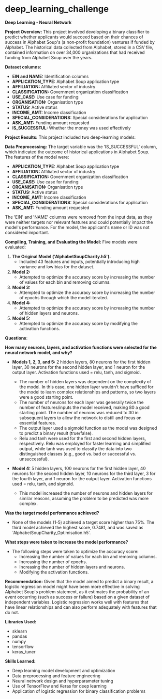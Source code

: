 # deep_learning_challenge

**Deep Learning - Neural Network**

**Project Overview:** This project involved developing a binary classifier to predict whether applicants would succeed based on their chances of success in Alphabet Soup's (a non-profit foundation) ventures if funded by Alphabet. The historical data collected from Alphabet, stored in a CSV file, contained information on over 34,000 organizations that had received funding from Alphabet Soup over the years.

**Dataset columns:**

-   **EIN and NAME:** Identification columns
-   **APPLICATION_TYPE:** Alphabet Soup application type
-   **AFFILIATION:** Affiliated sector of industry
-   **CLASSIFICATION:** Government organization classification
-   **USE_CASE:** Use case for funding
-   **ORGANISATION:** Organisation type
-   **STATUS:** Active status
-   **INCOME_AMT:** Income classification
-   **SPECIAL_CONSIDERATIONS:** Special considerations for application
-   **ASK_AMT:** Funding amount requested
-   **IS_SUCCESSFUL:** Whether the money was used effectively

**Project Results:** This project included two deep-learning models:

**Data Preprocessing:** The target variable was the 'IS_SUCCESSFUL' column, which indicated the outcome of historical applications in Alphabet Soup. The features of the model were:

-   **APPLICATION_TYPE:** Alphabet Soup application type
-   **AFFILIATION:** Affiliated sector of industry
-   **CLASSIFICATION:** Government organization classification
-   **USE_CASE:** Use case for funding
-   **ORGANISATION:** Organisation type
-   **STATUS:** Active status
-   **INCOME_AMT:** Income classification
-   **SPECIAL_CONSIDERATIONS:** Special considerations for application
-   **ASK_AMT:** Funding amount requested

The 'EIN' and 'NAME' columns were removed from the input data, as they were neither targets nor relevant features and could potentially impact the model's performance. For the model, the applicant's name or ID was not considered important.

**Compiling, Training, and Evaluating the Model:** Five models were evaluated:

1.  **The Original Model ('AlphabetSoupCharity.h5').**
    -   Included 43 features and inputs, potentially introducing high variance and low bias for the dataset.
2.  **Model 2:**
    -   Attempted to optimize the accuracy score by increasing the number of values for each bin and removing columns.
3.  **Model 3:**
    -   Attempted to optimize the accuracy score by increasing the number of epochs through which the model iterated.
4.  **Model 4:**
    -   Attempted to optimize the accuracy score by increasing the number of hidden layers and neurons.
5.  **Model 5:**
    -   Attempted to optimize the accuracy score by modifying the activation functions.

**Questions:**

**How many neurons, layers, and activation functions were selected for the neural network model, and why?**

-   **Models 1, 2, 3, and 5:** 2 hidden layers, 80 neurons for the first hidden layer, 30 neurons for the second hidden layer, and 1 neuron for the output layer. Activation functions used = relu, tanh, and sigmoid.
    
    -   The number of hidden layers was dependent on the complexity of the model. In this case, one hidden layer wouldn't have sufficed for the model to learn complex relationships and patterns, so two layers were a good starting point.
    -   The number of neurons for each layer was generally twice the number of features/inputs the model received, making 80 a good starting point. The number of neurons was reduced to 30 in subsequent layers to allow the network to distill and focus on essential features.
    -   The output layer used a sigmoid function as the model was designed to predict a binary result (true/false).
    -   Relu and tanh were used for the first and second hidden layers, respectively. Relu was employed for faster learning and simplified output, while tanh was used to classify the data into two distinguished classes (e.g., good vs. bad or successful vs. unsuccessful).
-   **Model 4:** 5 hidden layers, 100 neurons for the first hidden layer, 40 neurons for the second hidden layer, 10 neurons for the third layer, 3 for the fourth layer, and 1 neuron for the output layer. Activation functions used = relu, tanh, and sigmoid.
    
    -   This model increased the number of neurons and hidden layers for similar reasons, assuming the problem to be predicted was more complex.

**Was the target model performance achieved?**

-   None of the models (1-5) achieved a target score higher than 75%. The third model achieved the highest score, 0.7481, and was saved as 'AlphabetSoupCharity_Optimisation.h5'.

**What steps were taken to increase the model performance?**

-   The following steps were taken to optimize the accuracy score:
    -   Increasing the number of values for each bin and removing columns.
    -   Increasing the number of epochs.
    -   Increasing the number of hidden layers and neurons.
    -   Modifying the activation functions.

**Recommendation:** Given that the model aimed to predict a binary result, a logistic regression model might have been more effective in solving Alphabet Soup's problem statement, as it estimates the probability of an event occurring (such as success or failure) based on a given dataset of independent variables. Logistic regression works well with features that have linear relationships and can also perform adequately with features that do not.

**Libraries Used:**
-   sklearn
-   pandas
-   numpy
-   tensorflow
-   keras_tuner

**Skills Learned:**

-   Deep learning model development and optimization
-   Data preprocessing and feature engineering
-   Neural network design and hyperparameter tuning
-   Use of TensorFlow and Keras for deep learning
-   Application of logistic regression for binary classification problems
